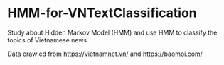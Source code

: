 # HMM-for-VNTextClassification
 
Study about Hidden Markov Model (HMM) and use HMM to classify the topics of Vietnamese news 

Data crawled from https://vietnamnet.vn/ and https://baomoi.com/
